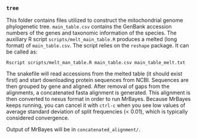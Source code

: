 ### `tree`
This folder contains files utilized to construct the mitochondrial genome phylogenetic tree. `main_table.csv` contains the GenBank accession numbers of the genes and taxonomic information of the species. The auxiliary R script `scripts/melt_main_table.R` produces a melted (long format) of `main_table.csv`. The script relies on the `reshape` package. It can be called as:
```r=
Rscript scripts/melt_man_table.R main_table.csv main_table_melt.txt
```
The snakefile will read accessions from the melted table (it should exist first) and start downloading protein sequences from NCBI. Sequences are then grouped by gene and aligned. After removal of gaps from the alignments, a concatenated fasta alignment is generated. This alignment is then converted to nexus format in order to run MrBayes. Because MrBayes keeps running, you can cancel it with `ctrl-c` when you see low values of average standard deviation of split frequencies (< 0.01), which is typically considered convergence.

Output of MrBayes will be in `concatenated_alignment/`.
